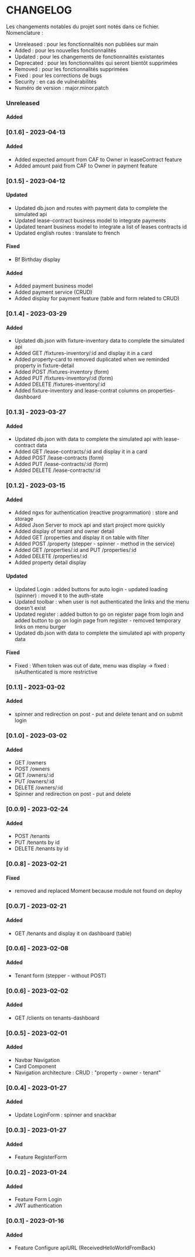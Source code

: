 # CHANGELOG

Les changements notables du projet sont notés dans ce fichier.  
Nomenclature :

- Unreleased : pour les fonctionnalités non publiées sur main
- Added : pour les nouvelles fonctionnalités
- Updated : pour les changements de fonctionnalités existantes
- Deprecated : pour les fonctionnalités qui seront bientôt supprimées
- Removed : pour les fonctionnalités supprimées
- Fixed : pour les corrections de bugs
- Security : en cas de vulnérabilités
- Numéro de version : major.minor.patch

### Unreleased

#### Added

### [0.1.6] - 2023-04-13

#### Added

- Added expected amount from CAF to Owner in leaseContract feature
- Added amount paid from CAF to Owner in payment feature

### [0.1.5] - 2023-04-12

#### Updated

- Updated db.json and routes with payment data to complete the simulated api
- Updated lease-contract business model to integrate payments
- Updated tenant business model to integrate a list of leases contracts id
- Updated english routes : translate to french

#### Fixed

- Bf Birthday display

#### Added

- Added payment business model
- Added payment service (CRUD)
- Added display for payment feature (table and form related to CRUD)

### [0.1.4] - 2023-03-29

#### Added

- Updated db.json with fixture-inventory data to complete the simulated api
- Added GET /fixtures-inventory/:id and display it in a card
- Added property-card to removed duplicated when we reminded property in fixture-detail
- Added POST /fixtures-inventory (form)
- Added PUT /fixtures-inventory/:id (form)
- Added DELETE /fixtures-inventory/:id
- Added fixture-inventory and lease-contrat columns on properties-dashboard

### [0.1.3] - 2023-03-27

#### Added

- Updated db.json with data to complete the simulated api with lease-contract data
- Added GET /lease-contracts/:id and display it in a card
- Added POST /lease-contracts (form)
- Added PUT /lease-contracts/:id (form)
- Added DELETE /lease-contracts/:id

### [0.1.2] - 2023-03-15

#### Added

- Added ngxs for authentication (reactive programmation) : store and storage
- Added Json Server to mock api and start project more quickly
- Added display of tenant and owner detail
- Added GET /properties and display it on table with filter
- Added POST /property (stepper - spinner - method in the service)
- Added GET /properties/:id and PUT /properties/:id
- Added DELETE /properties/:id
- Added property detail display

#### Updated

- Updated Login : added buttons for auto login - updated loading (spinner) : moved it to the auth-state
- Updated toolbar : when user is not authenticated the links and the menu doesn't exist
- Updated register : added button to go on register page from login and added button to go on login page from register -
  removed temporary links on menu burger
- Updated db.json with data to complete the simulated api with property data

#### Fixed

- Fixed : When token was out of date, menu was display -> fixed : isAuthenticated is more restrictive

### [0.1.1] - 2023-03-02

#### Added

- spinner and redirection on post - put and delete tenant and on submit login

### [0.1.0] - 2023-03-02

#### Added

- GET /owners
- POST /owners
- GET /owners/:id
- PUT /owners/:id
- DELETE /owners/:id
- Spinner and redirection on post - put and delete

### [0.0.9] - 2023-02-24

#### Added

- POST /tenants
- PUT /tenants by id
- DELETE /tenants by id

### [0.0.8] - 2023-02-21

#### Fixed

- removed and replaced Moment because module not found on deploy

### [0.0.7] - 2023-02-21

#### Added

- GET /tenants and display it on dashboard (table)

### [0.0.6] - 2023-02-08

#### Added

- Tenant form (stepper - without POST)

### [0.0.6] - 2023-02-02

#### Added

- GET /clients on tenants-dashboard

### [0.0.5] - 2023-02-01

#### Added

- Navbar Navigation
- Card Component
- Navigation architecture : CRUD : "property - owner - tenant"

### [0.0.4] - 2023-01-27

#### Added

- Update LoginForm : spinner and snackbar

### [0.0.3] - 2023-01-27

#### Added

- Feature RegisterForm

### [0.0.2] - 2023-01-24

#### Added

- Feature Form Login
- JWT authentication

### [0.0.1] - 2023-01-16

#### Added

- Feature Configure apiURL (ReceivedHelloWorldFromBack)
